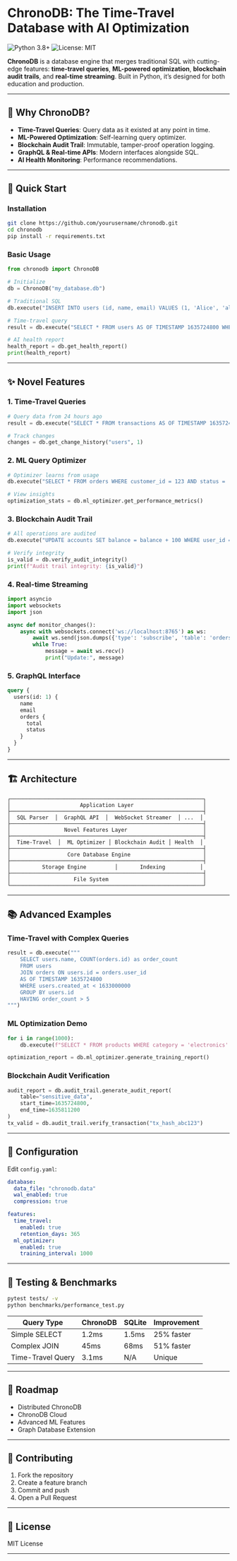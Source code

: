 # ChronoDB: The Time-Travel Database with AI Optimization

![Python 3.8+](https://img.shields.io/badge/Python-3.8%2B-green)
![License: MIT](https://img.shields.io/badge/License-MIT-yellow)

**ChronoDB** is a database engine that merges traditional SQL with cutting-edge features: **time-travel queries**, **ML-powered optimization**, **blockchain audit trails**, and **real-time streaming**. Built in Python, it’s designed for both education and production.

---

## 🌟 Why ChronoDB?

- **Time-Travel Queries**: Query data as it existed at any point in time.
- **ML-Powered Optimization**: Self-learning query optimizer.
- **Blockchain Audit Trail**: Immutable, tamper-proof operation logging.
- **GraphQL & Real-time APIs**: Modern interfaces alongside SQL.
- **AI Health Monitoring**: Performance recommendations.

---

## 🚀 Quick Start

### Installation
```bash
git clone https://github.com/yourusername/chronodb.git
cd chronodb
pip install -r requirements.txt
```

### Basic Usage
```python
from chronodb import ChronoDB

# Initialize
db = ChronoDB("my_database.db")

# Traditional SQL
db.execute("INSERT INTO users (id, name, email) VALUES (1, 'Alice', 'alice@email.com')")

# Time-travel query
result = db.execute("SELECT * FROM users AS OF TIMESTAMP 1635724800 WHERE name = 'Alice'")

# AI health report
health_report = db.get_health_report()
print(health_report)
```

---

## ✨ Novel Features

### 1. Time-Travel Queries
```python
# Query data from 24 hours ago
result = db.execute("SELECT * FROM transactions AS OF TIMESTAMP 1635724800")

# Track changes
changes = db.get_change_history("users", 1)
```

### 2. ML Query Optimizer
```python
# Optimizer learns from usage
db.execute("SELECT * FROM orders WHERE customer_id = 123 AND status = 'shipped'")

# View insights
optimization_stats = db.ml_optimizer.get_performance_metrics()
```

### 3. Blockchain Audit Trail
```python
# All operations are audited
db.execute("UPDATE accounts SET balance = balance + 100 WHERE user_id = 1")

# Verify integrity
is_valid = db.verify_audit_integrity()
print(f"Audit trail integrity: {is_valid}")
```

### 4. Real-time Streaming
```python
import asyncio
import websockets
import json

async def monitor_changes():
    async with websockets.connect('ws://localhost:8765') as ws:
        await ws.send(json.dumps({'type': 'subscribe', 'table': 'orders'}))
        while True:
            message = await ws.recv()
            print("Update:", message)
```

### 5. GraphQL Interface
```graphql
query {
  users(id: 1) {
    name
    email
    orders {
      total
      status
    }
  }
}
```

---

## 🏗️ Architecture
```
┌─────────────────────────────────────────────────────────────┐
│                      Application Layer                      │
├─────────────────────────────────────────────────────────────┤
│  SQL Parser  │  GraphQL API  │  WebSocket Streamer  │ ...  │
├─────────────────────────────────────────────────────────────┤
│                 Novel Features Layer                        │
├─────────────────────────────────────────────────────────────┤
│  Time-Travel  │  ML Optimizer │ Blockchain Audit │ Health  │
├─────────────────────────────────────────────────────────────┤
│                  Core Database Engine                       │
├─────────────────────────────────────────────────────────────┤
│          Storage Engine         │       Indexing           │
├─────────────────────────────────────────────────────────────┤
│                    File System                              │
└─────────────────────────────────────────────────────────────┘
```

---

## 📚 Advanced Examples

### Time-Travel with Complex Queries
```python
result = db.execute("""
    SELECT users.name, COUNT(orders.id) as order_count
    FROM users
    JOIN orders ON users.id = orders.user_id
    AS OF TIMESTAMP 1635724800
    WHERE users.created_at < 1633000000
    GROUP BY users.id
    HAVING order_count > 5
""")
```

### ML Optimization Demo
```python
for i in range(1000):
    db.execute(f"SELECT * FROM products WHERE category = 'electronics' AND price > {i}")

optimization_report = db.ml_optimizer.generate_training_report()
```

### Blockchain Audit Verification
```python
audit_report = db.audit_trail.generate_audit_report(
    table="sensitive_data",
    start_time=1635724800,
    end_time=1635811200
)
tx_valid = db.audit_trail.verify_transaction("tx_hash_abc123")
```

---

## 🔧 Configuration
Edit `config.yaml`:
```yaml
database:
  data_file: "chronodb.data"
  wal_enabled: true
  compression: true

features:
  time_travel:
    enabled: true
    retention_days: 365
  ml_optimizer:
    enabled: true
    training_interval: 1000
```

---

## 🧪 Testing & Benchmarks
```bash
pytest tests/ -v
python benchmarks/performance_test.py
```

| **Query Type**      | ChronoDB | SQLite | Improvement |
|---------------------|----------|--------|-------------|
| Simple SELECT       | 1.2ms    | 1.5ms  | 25% faster  |
| Complex JOIN        | 45ms     | 68ms   | 51% faster  |
| Time-Travel Query   | 3.1ms    | N/A    | Unique      |

---

## 🔮 Roadmap
- Distributed ChronoDB
- ChronoDB Cloud
- Advanced ML Features
- Graph Database Extension

---

## 🤝 Contributing
1. Fork the repository
2. Create a feature branch
3. Commit and push
4. Open a Pull Request

---

## 📄 License
MIT License

---


